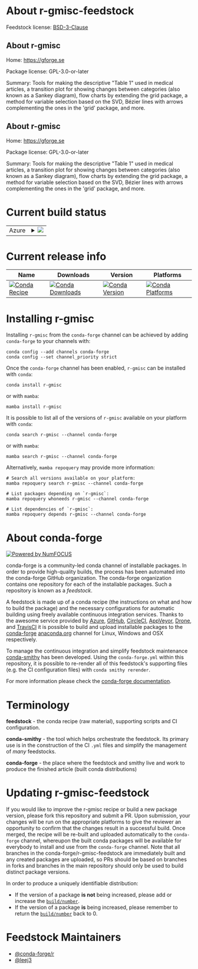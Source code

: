 About r-gmisc-feedstock
=======================

Feedstock license: [BSD-3-Clause](https://github.com/conda-forge/r-gmisc-feedstock/blob/main/LICENSE.txt)


About r-gmisc
-------------

Home: https://gforge.se

Package license: GPL-3.0-or-later

Summary: Tools for making the descriptive "Table 1" used in medical articles, a transition plot for showing changes between categories (also known as a Sankey diagram), flow charts by extending the grid package, a method for variable selection based on the SVD, Bézier lines with arrows complementing the ones in the 'grid' package, and more.

About r-gmisc
-------------

Home: https://gforge.se

Package license: GPL-3.0-or-later

Summary: Tools for making the descriptive "Table 1" used in medical articles, a transition plot for showing changes between categories (also known as a Sankey diagram), flow charts by extending the grid package, a method for variable selection based on the SVD, Bézier lines with arrows complementing the ones in the 'grid' package, and more.

Current build status
====================


<table>
    
  <tr>
    <td>Azure</td>
    <td>
      <details>
        <summary>
          <a href="https://dev.azure.com/conda-forge/feedstock-builds/_build/latest?definitionId=19806&branchName=main">
            <img src="https://dev.azure.com/conda-forge/feedstock-builds/_apis/build/status/r-gmisc-feedstock?branchName=main">
          </a>
        </summary>
        <table>
          <thead><tr><th>Variant</th><th>Status</th></tr></thead>
          <tbody><tr>
              <td>linux_64_r_base4.3</td>
              <td>
                <a href="https://dev.azure.com/conda-forge/feedstock-builds/_build/latest?definitionId=19806&branchName=main">
                  <img src="https://dev.azure.com/conda-forge/feedstock-builds/_apis/build/status/r-gmisc-feedstock?branchName=main&jobName=linux&configuration=linux%20linux_64_r_base4.3" alt="variant">
                </a>
              </td>
            </tr><tr>
              <td>linux_64_r_base4.4</td>
              <td>
                <a href="https://dev.azure.com/conda-forge/feedstock-builds/_build/latest?definitionId=19806&branchName=main">
                  <img src="https://dev.azure.com/conda-forge/feedstock-builds/_apis/build/status/r-gmisc-feedstock?branchName=main&jobName=linux&configuration=linux%20linux_64_r_base4.4" alt="variant">
                </a>
              </td>
            </tr><tr>
              <td>osx_64_r_base4.3</td>
              <td>
                <a href="https://dev.azure.com/conda-forge/feedstock-builds/_build/latest?definitionId=19806&branchName=main">
                  <img src="https://dev.azure.com/conda-forge/feedstock-builds/_apis/build/status/r-gmisc-feedstock?branchName=main&jobName=osx&configuration=osx%20osx_64_r_base4.3" alt="variant">
                </a>
              </td>
            </tr><tr>
              <td>osx_64_r_base4.4</td>
              <td>
                <a href="https://dev.azure.com/conda-forge/feedstock-builds/_build/latest?definitionId=19806&branchName=main">
                  <img src="https://dev.azure.com/conda-forge/feedstock-builds/_apis/build/status/r-gmisc-feedstock?branchName=main&jobName=osx&configuration=osx%20osx_64_r_base4.4" alt="variant">
                </a>
              </td>
            </tr><tr>
              <td>win_64_r_base4.3</td>
              <td>
                <a href="https://dev.azure.com/conda-forge/feedstock-builds/_build/latest?definitionId=19806&branchName=main">
                  <img src="https://dev.azure.com/conda-forge/feedstock-builds/_apis/build/status/r-gmisc-feedstock?branchName=main&jobName=win&configuration=win%20win_64_r_base4.3" alt="variant">
                </a>
              </td>
            </tr><tr>
              <td>win_64_r_base4.4</td>
              <td>
                <a href="https://dev.azure.com/conda-forge/feedstock-builds/_build/latest?definitionId=19806&branchName=main">
                  <img src="https://dev.azure.com/conda-forge/feedstock-builds/_apis/build/status/r-gmisc-feedstock?branchName=main&jobName=win&configuration=win%20win_64_r_base4.4" alt="variant">
                </a>
              </td>
            </tr>
          </tbody>
        </table>
      </details>
    </td>
  </tr>
</table>

Current release info
====================

| Name | Downloads | Version | Platforms |
| --- | --- | --- | --- |
| [![Conda Recipe](https://img.shields.io/badge/recipe-r--gmisc-green.svg)](https://anaconda.org/conda-forge/r-gmisc) | [![Conda Downloads](https://img.shields.io/conda/dn/conda-forge/r-gmisc.svg)](https://anaconda.org/conda-forge/r-gmisc) | [![Conda Version](https://img.shields.io/conda/vn/conda-forge/r-gmisc.svg)](https://anaconda.org/conda-forge/r-gmisc) | [![Conda Platforms](https://img.shields.io/conda/pn/conda-forge/r-gmisc.svg)](https://anaconda.org/conda-forge/r-gmisc) |

Installing r-gmisc
==================

Installing `r-gmisc` from the `conda-forge` channel can be achieved by adding `conda-forge` to your channels with:

```
conda config --add channels conda-forge
conda config --set channel_priority strict
```

Once the `conda-forge` channel has been enabled, `r-gmisc` can be installed with `conda`:

```
conda install r-gmisc
```

or with `mamba`:

```
mamba install r-gmisc
```

It is possible to list all of the versions of `r-gmisc` available on your platform with `conda`:

```
conda search r-gmisc --channel conda-forge
```

or with `mamba`:

```
mamba search r-gmisc --channel conda-forge
```

Alternatively, `mamba repoquery` may provide more information:

```
# Search all versions available on your platform:
mamba repoquery search r-gmisc --channel conda-forge

# List packages depending on `r-gmisc`:
mamba repoquery whoneeds r-gmisc --channel conda-forge

# List dependencies of `r-gmisc`:
mamba repoquery depends r-gmisc --channel conda-forge
```


About conda-forge
=================

[![Powered by
NumFOCUS](https://img.shields.io/badge/powered%20by-NumFOCUS-orange.svg?style=flat&colorA=E1523D&colorB=007D8A)](https://numfocus.org)

conda-forge is a community-led conda channel of installable packages.
In order to provide high-quality builds, the process has been automated into the
conda-forge GitHub organization. The conda-forge organization contains one repository
for each of the installable packages. Such a repository is known as a *feedstock*.

A feedstock is made up of a conda recipe (the instructions on what and how to build
the package) and the necessary configurations for automatic building using freely
available continuous integration services. Thanks to the awesome service provided by
[Azure](https://azure.microsoft.com/en-us/services/devops/), [GitHub](https://github.com/),
[CircleCI](https://circleci.com/), [AppVeyor](https://www.appveyor.com/),
[Drone](https://cloud.drone.io/welcome), and [TravisCI](https://travis-ci.com/)
it is possible to build and upload installable packages to the
[conda-forge](https://anaconda.org/conda-forge) [anaconda.org](https://anaconda.org/)
channel for Linux, Windows and OSX respectively.

To manage the continuous integration and simplify feedstock maintenance
[conda-smithy](https://github.com/conda-forge/conda-smithy) has been developed.
Using the ``conda-forge.yml`` within this repository, it is possible to re-render all of
this feedstock's supporting files (e.g. the CI configuration files) with ``conda smithy rerender``.

For more information please check the [conda-forge documentation](https://conda-forge.org/docs/).

Terminology
===========

**feedstock** - the conda recipe (raw material), supporting scripts and CI configuration.

**conda-smithy** - the tool which helps orchestrate the feedstock.
                   Its primary use is in the construction of the CI ``.yml`` files
                   and simplify the management of *many* feedstocks.

**conda-forge** - the place where the feedstock and smithy live and work to
                  produce the finished article (built conda distributions)


Updating r-gmisc-feedstock
==========================

If you would like to improve the r-gmisc recipe or build a new
package version, please fork this repository and submit a PR. Upon submission,
your changes will be run on the appropriate platforms to give the reviewer an
opportunity to confirm that the changes result in a successful build. Once
merged, the recipe will be re-built and uploaded automatically to the
`conda-forge` channel, whereupon the built conda packages will be available for
everybody to install and use from the `conda-forge` channel.
Note that all branches in the conda-forge/r-gmisc-feedstock are
immediately built and any created packages are uploaded, so PRs should be based
on branches in forks and branches in the main repository should only be used to
build distinct package versions.

In order to produce a uniquely identifiable distribution:
 * If the version of a package **is not** being increased, please add or increase
   the [``build/number``](https://docs.conda.io/projects/conda-build/en/latest/resources/define-metadata.html#build-number-and-string).
 * If the version of a package **is** being increased, please remember to return
   the [``build/number``](https://docs.conda.io/projects/conda-build/en/latest/resources/define-metadata.html#build-number-and-string)
   back to 0.

Feedstock Maintainers
=====================

* [@conda-forge/r](https://github.com/orgs/conda-forge/teams/r/)
* [@leej3](https://github.com/leej3/)

